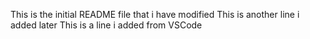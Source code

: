 This is the initial README file that i have modified
This is another line i added later
This is a line i added from VSCode
